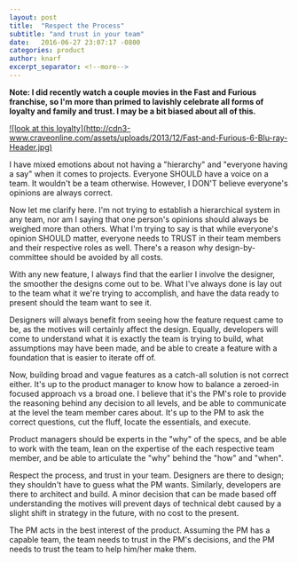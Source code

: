 ```yaml
---
layout: post
title:  "Respect the Process"
subtitle: "and trust in your team"
date:   2016-06-27 23:07:17 -0800
categories: product
author: knarf
excerpt_separator: <!--more-->
---
```


**Note: I did recently watch a couple movies in the Fast and Furious franchise, so I'm more than primed to lavishly celebrate all forms of loyalty and family and trust. I may be a bit biased about all of this.** 

<a href="#" class="image featured">
![look at this loyalty](http://cdn3-www.craveonline.com/assets/uploads/2013/12/Fast-and-Furious-6-Blu-ray-Header.jpg)
</a>

I have mixed emotions about not having a "hierarchy" and "everyone having a say" when it comes to projects.  Everyone SHOULD have a voice on a team. It wouldn't be a team otherwise.  However, I DON'T believe everyone's opinions are always correct. 

<!--more-->

Now let me clarify here. I'm not trying to establish a hierarchical system in any team, nor am I saying that one person's opinions should always be weighed more than others.  What I'm trying to say is that while everyone's opinion SHOULD matter, everyone needs to TRUST in their team members and their respective roles as well.  There's a reason why design-by-committee should be avoided by all costs.

With any new feature, I always find that the earlier I involve the designer, the smoother the designs come out to be. What I've always done is lay out to the team what it we're trying to accomplish, and have the data ready to present should the team want to see it. 

Designers will always benefit from seeing how the feature request came to be, as the motives will certainly affect the design. Equally, developers will come to understand what it is exactly the team is trying to build, what assumptions may have been made, and be able to create a feature with a foundation that is easier to iterate off of.  

Now, building broad and vague features as a catch-all solution is not correct either. It's up to the product manager to know how to balance a zeroed-in focused approach vs a broad one. I believe that it's the PM's role to provide the reasoning behind any decision to all levels, and be able to communicate at the level the team member cares about. It's up to the PM to ask the correct questions, cut the fluff, locate the essentials, and execute.  

Product managers should be experts in the "why" of the specs, and be able to work with the team, lean on the expertise of the each respective team member, and be able to articulate the "why" behind the "how" and "when". 

Respect the process, and trust in your team. Designers are there to design; they shouldn't have to guess what the PM wants. Similarly, developers are there to architect and build. A minor decision that can be made based off understanding the motives will prevent days of technical debt caused by a slight shift in strategy in the future, with no cost to the present. 

The PM acts in the best interest of the product. Assuming the PM has a capable team, the team needs to trust in the PM's decisions, and the PM needs to trust the team to help him/her make them.

